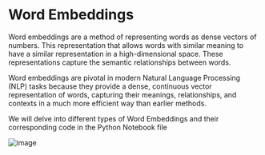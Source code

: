 # Word Embeddings

Word embeddings are a method of representing words as dense vectors of numbers. This representation that allows words with similar meaning to have a similar representation in a high-dimensional space. These representations capture the semantic relationships between words.

Word embeddings are pivotal in modern Natural Language Processing (NLP) tasks because they provide a dense, continuous vector representation of words, capturing their meanings, relationships, and contexts in a much more efficient way than earlier methods.

We will delve into different types of Word Embeddings and their corresponding code in the Python Notebook file

![image](https://github.com/user-attachments/assets/b3a90111-1ee2-44a0-9754-9a8a412612b6)

